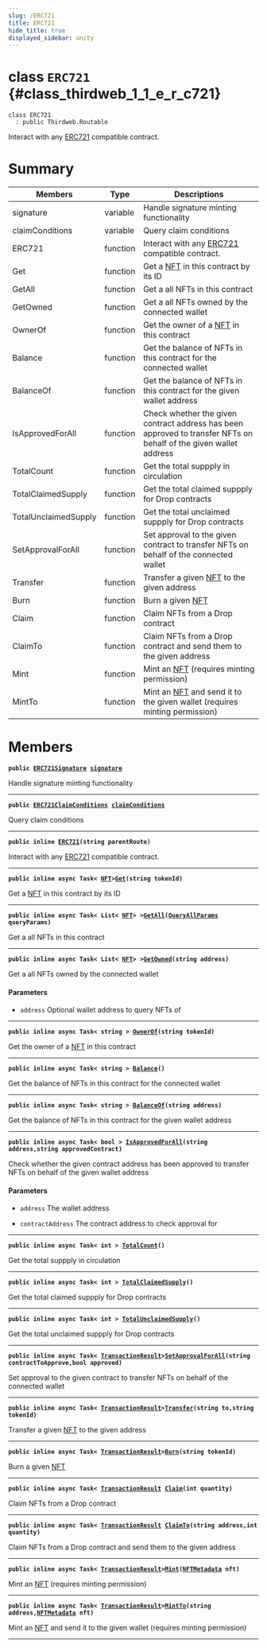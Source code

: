```yaml
---
slug: /ERC721
title: ERC721
hide_title: true
displayed_sidebar: unity
---
```


# class `ERC721` {#class_thirdweb_1_1_e_r_c721}

```
class ERC721
  : public Thirdweb.Routable
```

Interact with any [ERC721](#class_thirdweb_1_1_e_r_c721) compatible contract.

# Summary

| Members              | Type     | Descriptions                                                                                                             |
| -------------------- | -------- | ------------------------------------------------------------------------------------------------------------------------ |
| signature            | variable | Handle signature minting functionality                                                                                   |
| claimConditions      | variable | Query claim conditions                                                                                                   |
| ERC721               | function | Interact with any [ERC721](#class_thirdweb_1_1_e_r_c721) compatible contract.                                            |
| Get                  | function | Get a [NFT](docs/unity/NFT.md#struct_thirdweb_1_1_n_f_t) in this contract by its ID                                      |
| GetAll               | function | Get a all NFTs in this contract                                                                                          |
| GetOwned             | function | Get a all NFTs owned by the connected wallet                                                                             |
| OwnerOf              | function | Get the owner of a [NFT](docs/unity/NFT.md#struct_thirdweb_1_1_n_f_t) in this contract                                   |
| Balance              | function | Get the balance of NFTs in this contract for the connected wallet                                                        |
| BalanceOf            | function | Get the balance of NFTs in this contract for the given wallet address                                                    |
| IsApprovedForAll     | function | Check whether the given contract address has been approved to transfer NFTs on behalf of the given wallet address        |
| TotalCount           | function | Get the total suppply in circulation                                                                                     |
| TotalClaimedSupply   | function | Get the total claimed suppply for Drop contracts                                                                         |
| TotalUnclaimedSupply | function | Get the total unclaimed suppply for Drop contracts                                                                       |
| SetApprovalForAll    | function | Set approval to the given contract to transfer NFTs on behalf of the connected wallet                                    |
| Transfer             | function | Transfer a given [NFT](docs/unity/NFT.md#struct_thirdweb_1_1_n_f_t) to the given address                                 |
| Burn                 | function | Burn a given [NFT](docs/unity/NFT.md#struct_thirdweb_1_1_n_f_t)                                                          |
| Claim                | function | Claim NFTs from a Drop contract                                                                                          |
| ClaimTo              | function | Claim NFTs from a Drop contract and send them to the given address                                                       |
| Mint                 | function | Mint an [NFT](docs/unity/NFT.md#struct_thirdweb_1_1_n_f_t) (requires minting permission)                                 |
| MintTo               | function | Mint an [NFT](docs/unity/NFT.md#struct_thirdweb_1_1_n_f_t) and send it to the given wallet (requires minting permission) |

# Members

**`public `[`ERC721Signature`](docs/unity/ERC721Signature.md#class_thirdweb_1_1_e_r_c721_signature)` `[`signature`](#class_thirdweb_1_1_e_r_c721_1ac6167d1431073d79c6109bfab597ff5f)**

Handle signature minting functionality

---

**`public `[`ERC721ClaimConditions`](docs/unity/ERC721ClaimConditions.md#class_thirdweb_1_1_e_r_c721_claim_conditions)` `[`claimConditions`](#class_thirdweb_1_1_e_r_c721_1aa19b8e7482fcab61813234a4465e29d8)**

Query claim conditions

---

**`public inline `[`ERC721`](#class_thirdweb_1_1_e_r_c721_1a7cbcb503a60776e019de177d22e24931)`(string parentRoute)`**

Interact with any [ERC721](#class_thirdweb_1_1_e_r_c721) compatible contract.

---

**`public inline async Task< `[`NFT`](docs/unity/NFT.md#struct_thirdweb_1_1_n_f_t)`>`[`Get`](#class_thirdweb_1_1_e_r_c721_1afb0a6a9bd62b1ee5919a3fa360fabdad)`(string tokenId)`**

Get a [NFT](docs/unity/NFT.md#struct_thirdweb_1_1_n_f_t) in this contract by its ID

---

**`public inline async Task< List< `[`NFT`](docs/unity/NFT.md#struct_thirdweb_1_1_n_f_t)`> >`[`GetAll`](#class_thirdweb_1_1_e_r_c721_1a74864e6de993d25a89cf329138368a71)`(`[`QueryAllParams`](docs/unity/QueryAllParams.md#class_thirdweb_1_1_query_all_params)` queryParams)`**

Get a all NFTs in this contract

---

**`public inline async Task< List< `[`NFT`](docs/unity/NFT.md#struct_thirdweb_1_1_n_f_t)`> >`[`GetOwned`](#class_thirdweb_1_1_e_r_c721_1add2f55d6e30e05ac62deb0f2758c3344)`(string address)`**

Get a all NFTs owned by the connected wallet

#### Parameters

- `address` Optional wallet address to query NFTs of

---

**`public inline async Task< string > `[`OwnerOf`](#class_thirdweb_1_1_e_r_c721_1a5984f7eb966cf36442d5c1ebde11f47f)`(string tokenId)`**

Get the owner of a [NFT](docs/unity/NFT.md#struct_thirdweb_1_1_n_f_t) in this contract

---

**`public inline async Task< string > `[`Balance`](#class_thirdweb_1_1_e_r_c721_1a986e58bca7ae11963e05157b1f85946b)`()`**

Get the balance of NFTs in this contract for the connected wallet

---

**`public inline async Task< string > `[`BalanceOf`](#class_thirdweb_1_1_e_r_c721_1ae5e0fe1fbf48b6e02f622af6d5bc394c)`(string address)`**

Get the balance of NFTs in this contract for the given wallet address

---

**`public inline async Task< bool > `[`IsApprovedForAll`](#class_thirdweb_1_1_e_r_c721_1a857beade98e6ccf4c5de883eaa74a5aa)`(string address,string approvedContract)`**

Check whether the given contract address has been approved to transfer NFTs on behalf of the given wallet address

#### Parameters

- `address` The wallet address

- `contractAddress` The contract address to check approval for

---

**`public inline async Task< int > `[`TotalCount`](#class_thirdweb_1_1_e_r_c721_1a23f9d5e0bbea7d31051556447e7e334e)`()`**

Get the total suppply in circulation

---

**`public inline async Task< int > `[`TotalClaimedSupply`](#class_thirdweb_1_1_e_r_c721_1ad7d8bc9545d86d1289b7c9bc0224f463)`()`**

Get the total claimed suppply for Drop contracts

---

**`public inline async Task< int > `[`TotalUnclaimedSupply`](#class_thirdweb_1_1_e_r_c721_1a937724bdbcfb44ae054e97ac30ffde4e)`()`**

Get the total unclaimed suppply for Drop contracts

---

**`public inline async Task< `[`TransactionResult`](docs/unity/TransactionResult.md#class_thirdweb_1_1_transaction_result)`>`[`SetApprovalForAll`](#class_thirdweb_1_1_e_r_c721_1ae0d573ab3a855f792073a44c9228a232)`(string contractToApprove,bool approved)`**

Set approval to the given contract to transfer NFTs on behalf of the connected wallet

---

**`public inline async Task< `[`TransactionResult`](docs/unity/TransactionResult.md#class_thirdweb_1_1_transaction_result)`>`[`Transfer`](#class_thirdweb_1_1_e_r_c721_1a7ff886551d2fe03899804f10493f0460)`(string to,string tokenId)`**

Transfer a given [NFT](docs/unity/NFT.md#struct_thirdweb_1_1_n_f_t) to the given address

---

**`public inline async Task< `[`TransactionResult`](docs/unity/TransactionResult.md#class_thirdweb_1_1_transaction_result)`>`[`Burn`](#class_thirdweb_1_1_e_r_c721_1a17de03231d75179444c305b25e00e9d2)`(string tokenId)`**

Burn a given [NFT](docs/unity/NFT.md#struct_thirdweb_1_1_n_f_t)

---

**`public inline async Task< `[`TransactionResult`](docs/unity/TransactionResult.md#class_thirdweb_1_1_transaction_result)` `[`Claim`](#class_thirdweb_1_1_e_r_c721_1acd8f8da8e501efd1eb6ccf7062cab331)`(int quantity)`**

Claim NFTs from a Drop contract

---

**`public inline async Task< `[`TransactionResult`](docs/unity/TransactionResult.md#class_thirdweb_1_1_transaction_result)` `[`ClaimTo`](#class_thirdweb_1_1_e_r_c721_1a83af01fe71831680946ff9e1dab973f2)`(string address,int quantity)`**

Claim NFTs from a Drop contract and send them to the given address

---

**`public inline async Task< `[`TransactionResult`](docs/unity/TransactionResult.md#class_thirdweb_1_1_transaction_result)`>`[`Mint`](#class_thirdweb_1_1_e_r_c721_1aface51b4b70e7cb41642f8a580ecdd51)`(`[`NFTMetadata`](docs/unity/NFTMetadata.md#struct_thirdweb_1_1_n_f_t_metadata)` nft)`**

Mint an [NFT](docs/unity/NFT.md#struct_thirdweb_1_1_n_f_t) (requires minting permission)

---

**`public inline async Task< `[`TransactionResult`](docs/unity/TransactionResult.md#class_thirdweb_1_1_transaction_result)`>`[`MintTo`](#class_thirdweb_1_1_e_r_c721_1aa4a5641a96bef6a9221c9f980c155006)`(string address,`[`NFTMetadata`](docs/unity/NFTMetadata.md#struct_thirdweb_1_1_n_f_t_metadata)` nft)`**

Mint an [NFT](docs/unity/NFT.md#struct_thirdweb_1_1_n_f_t) and send it to the given wallet (requires minting permission)

---
